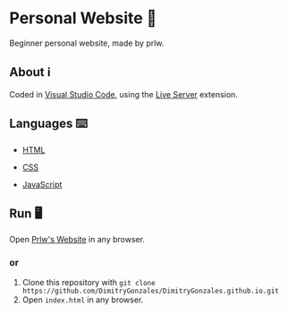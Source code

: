 # Personal Website 👤

Beginner personal website, made by prlw.

## About ℹ️

Coded in [Visual Studio Code](https://code.visualstudio.com), using the [Live Server](https://marketplace.visualstudio.com/items?itemName=ritwickdey.LiveServer) extension.

## Languages ⌨️

- [HTML](https://github.com/DimitryGonzales/DimitryGonzales.github.io/blob/main/index.html)
  
- [CSS](https://github.com/DimitryGonzales/DimitryGonzales.github.io/blob/main/style.css)
  
- [JavaScript](https://github.com/DimitryGonzales/DimitryGonzales.github.io/blob/main/script.js)

## Run 🖥️

Open [Prlw's Website](https://DimitryGonzales.github.io) in any browser.

### or

1. Clone this repository with `git clone https://github.com/DimitryGonzales/DimitryGonzales.github.io.git`
2. Open `index.html` in any browser.
